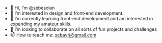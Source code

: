 - 👋 Hi, I’m @sebescian
- 👀 I’m interested in design and front-end development.
- 🌱 I’m currently learning front-end development and am interested in expanding my amateur skills.
- 💞️ I’m looking to collaborate on all sorts of fun projects and challenges
- 📫 How to reach me: sebavrj@gmail.com

<!---
sebescian/sebescian is a ✨ special ✨ repository because its `README.md` (this file) appears on your GitHub profile.
You can click the Preview link to take a look at your changes.
--->
